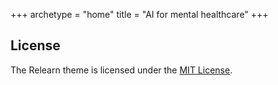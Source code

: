 +++
archetype = "home"
title = "AI for mental healthcare"
+++



## License

The Relearn theme is licensed under the [MIT License](https://github.com/McShelby/hugo-theme-relearn/blob/main/LICENSE).


